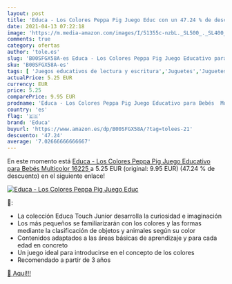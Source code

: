 ```yaml
---
layout: post
title: 'Educa - Los Colores Peppa Pig Juego Educ con un 47.24 % de descuento'
date: 2021-04-13 07:22:18
image: 'https://m.media-amazon.com/images/I/51355c-nzbL._SL500_._SL400_.jpg'
comments: true
category: ofertas
author: 'tole.es'
slug: 'B00SFGX58A-es Educa - Los Colores Peppa Pig Juego Educativo para Bebés...'
sku: 'B00SFGX58A-es'
tags: [ 'Juegos educativos de lectura y escritura','Juguetes','Juguetes educativos','Juguetes y juegos','bebés','educa', ]
actualPrice: 5.25 EUR
currency: EUR
price: 5.25
comparePrice: 9.95 EUR
prodname: 'Educa - Los Colores Peppa Pig Juego Educativo para Bebés  Multicolor  16225 '
country: 'es'
flag: '🇪🇸'
brand: 'Educa'
buyurl: 'https://www.amazon.es/dp/B00SFGX58A/?tag=tolees-21'
descuento: '47.24'
average: '7.02666666666667'
---
```


En este momento está [Educa - Los Colores Peppa Pig Juego Educativo para Bebés  Multicolor  16225 ](https://www.amazon.es/dp/B00SFGX58A/?tag=tolees-21) a 5.25 EUR (original: 9.95 EUR) (47.24 %  de descuento) en el siguiente enlace!

[![Educa - Los Colores Peppa Pig Juego Educ](https://m.media-amazon.com/images/I/51355c-nzbL._SL500_._SL400_.jpg)](https://www.amazon.es/dp/B00SFGX58A/?tag=tolees-21)

🔎:

- La colección Educa Touch Junior desarrolla la curiosidad e imaginación
- Los más pequeños se familiarizarán con los colores y las formas mediante la clasificación de objetos y animales según su color
- Contenidos adaptados a las áreas básicas de aprendizaje y para cada edad en concreto
- Un juego ideal para introducirse en el concepto de los colores
- Recomendado a partir de 3 años

[🛒 Aquí!!!](https://www.amazon.es/dp/B00SFGX58A/?tag=tolees-21)
